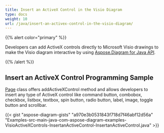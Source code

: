 ```yaml
---
title: Insert an ActiveX Control in the Visio Diagram
type: docs
weight: 10
url: /java/insert-an-activex-control-in-the-visio-diagram/
---
```


{{% alert color="primary" %}}

Developers can add ActiveX controls directly to Microsoft Visio drawings to make the Visio diagram interactive by using [Aspose.Diagram for Java API](https://products.aspose.com/diagram/java/).

{{% /alert %}}
## **Insert an ActiveX Control Programming Sample**
[Page](https://apireference.aspose.com/diagram/java/com.aspose.diagram/page) class offers addActiveXControl method and allows developers to insert any type of ActiveX control like command button, combobox, checkbox, listbox, textbox, spin button, radio button, label, image, toggle button and scrollbar.

{{< gist "aspose-diagram-gists" "a970e3b0531843f718d7f46abf12d56a" "Examples-src-main-java-com-aspose-diagram-examples-VisioActiveXControls-InsertanActiveControl-InsertanActiveControl.java" >}}
